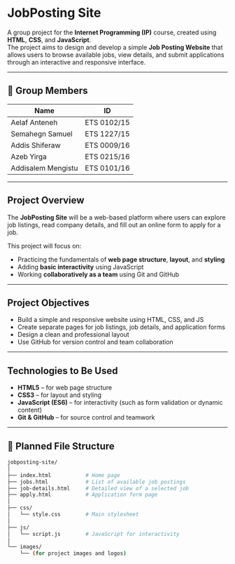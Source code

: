 #  JobPosting Site

A group project for the **Internet Programming (IP)** course, created using **HTML**, **CSS**, and **JavaScript**.  
The project aims to design and develop a simple **Job Posting Website** that allows users to browse available jobs, view details, and submit applications through an interactive and responsive interface.

---

## 👥 Group Members

| Name | ID | 
|------|----|
| Aelaf Anteneh | ETS 0102/15 | 
| Semahegn Samuel | ETS 1227/15 |
| Addis Shiferaw | ETS 0009/16 | 
| Azeb Yirga | ETS 0215/16 | 
| Addisalem Mengistu | ETS 0101/16 | 

---

##  Project Overview

The **JobPosting Site** will be a web-based platform where users can explore job listings, read company details, and fill out an online form to apply for a job.

This project will focus on:
- Practicing the fundamentals of **web page structure**, **layout**, and **styling**
- Adding **basic interactivity** using JavaScript
- Working **collaboratively as a team** using Git and GitHub

---

##  Project Objectives

- Build a simple and responsive website using HTML, CSS, and JS  
- Create separate pages for job listings, job details, and application forms  
- Design a clean and professional layout  
- Use GitHub for version control and team collaboration  

---

##  Technologies to Be Used

- **HTML5** – for web page structure  
- **CSS3** – for layout and styling  
- **JavaScript (ES6)** – for interactivity (such as form validation or dynamic content)  
- **Git & GitHub** – for source control and teamwork  

---

## 📂 Planned File Structure

```bash
jobposting-site/
│
├── index.html           # Home page
├── jobs.html            # List of available job postings
├── job-details.html     # Detailed view of a selected job
├── apply.html           # Application form page
│
├── css/
│   └── style.css        # Main stylesheet
│
├── js/
│   └── script.js        # JavaScript for interactivity
│
└── images/
    └── (for project images and logos)
